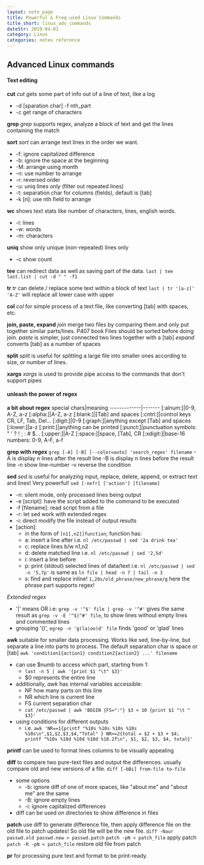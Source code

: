 ```yaml
---
layout: note_page
title: Powerful & Freq-used Linux Commands
title_short: linux_adv_commands
dateStr: 2019-04-01
category: Linux
categories: notes reference
---
```

## Advanced Linux commands

#### Text editing

**cut**
*cut* gets some part of info out of a line of text, like a log
- -d [sparation char] -f nth_part
- -c get range of characters

**grep**
*grep* supports regex, analyze a block of text and get the lines containing the match

**sort**
*sort* can arrange text lines in the order we want.
- -f: ignore capitalized difference
- -b: ignore the space at the beginning
- -M: arrange using month
- -n: use number to arrange
- -r: reversed order
- -u: uniq lines only (filter out repeated lines)
- -t: separation char for columns (fields), default is [tab]
- -k [n]: use nth field to arrange

**wc**
shows text stats like number of characters, lines, english words.
- -l: lines
- -w: words
- -m: characters

**uniq**
show only unique (non-repeated) lines only
- -c show count

**tee**
can redirect data as well as saving part of the data.
`last | tee last.list | cut -d " " -f1`

**tr**
*tr* can delete / replace some text within a block of text
`last | tr '[a-z]' 'A-Z'` will replace all lower case with upper

**col**
*col* for simple process of a text file, like converting [tab] with spaces, etc.

**join, paste, expand**
*join* merge two files by comparing them and only put together similar parts/lines. P407 book
Files should be sorted before doing join.
*paste* is simpler, just connected two lines together with a [tab]
*expand* converts [tab] as a number of spaces

**split**
*split* is useful for splitting a large file into smaller ones according to size, or number of lines.

**xargs**
*xargs* is used to provide pipe access to the commands that don't support pipes

#### unleash the power of regex

**a bit about regex**
special chars|meaning
-------------|-------
[:alnum:]|0-9, A-Z, a-z
[:alpha:]|A-Z, a-z
[:blank:]|[Tab] and spaces
[:cntrl:]|control keys CR, LF, Tab, Del...
[:digit:]|0-9
[:graph:]|anything except [Tab] and spaces
[:lower:]|a-z
[:print:]|anything can be printed
[:punct:]|punctuation symbols: " ' ? ! ; : # $...
[:upper:]|A-Z
[:space:]|space, [Tab], CR
[:xdigit:]|base-16 numbers: 0-9, A-F, a-f

**grep with regex**
`grep [-A] [-B] [--color=auto] 'search_regex' filename`
-A is display n lines after the result line
-B is display n lines before the result line
-n show line-number
-v reverse the condition

**sed**
*sed* is useful for analyzing input, replace, delete, append, or extract text and lines! Very powerful!
`sed [-nefr] ['action'] [filename]`
- -n: silent mode, only processed lines being output
- -e [script]: have the script added to the command to be executed
- -f [filename]: read script from a file
- -r: let sed work with extended regex
- -i: direct modify the file instead of output results
- [action]:
  - in the form of `[n1[,n2]]function`; function has:
  - a: insert a line after i.e. `nl /etc/passwd | sed '2a drink tea'`
  - c: replace lines b/w n1,n2
  - d: delete matched line i.e. `nl /etc/passwd | sed '2,5d'`
  - i: insert a line before
  - p: print (stdout) selected lines of data/text i.e. `nl /etc/passwd | sed -n '5,7p'` is same as `ln file | head -n 7 | tail -n 3`
  - s: find and replace inline! `1,20s/old_phrase/new_phrase/g` here the phrase part supports regex!

*Extended regex*
- '|' means OR i.e: `grep -v '^$' file | grep -v '^#'` gives the same result as `grep -v -E '^$|^#' file`, to show lines without empty lines and commented lines
- grouping '()', `egrep -n 'g(la|oo)d' file` finds 'good' or 'glad' lines

**awk**
suitable for smaller data processing. Works like sed, line-by-line, but separate a line into parts to process.
The default separation char is space or [tab]
`awk 'condition1{action1} condition2{action2} ...' filename`
- can use $numb to access which part, starting from 1:
  - `last -n 5 | awk '{print $1 "\t" $3}'`
  - $0 represents the entire line
- additionally, *awk* has internal variables accessible:
  - NF how many parts on this line
  - NR which line is current line
  - FS current separation char
  - `cat /etc/passwd | awk 'BEGIN {FS=":"} $3 < 10 {print $1 "\t " $3}'`
- using conditions for different outputs
  - i.e. `awk 'NR==1{printf "%10s %10s %10s %10s %10s\n",$1,$2,$3,$4,"Total" } NR>=2{total = $2 + $3 + $4; printf "%10s %10d %10d %10d %10.2f\n", $1, $2, $3, $4, total}'`

**printf**
can be used to format lines columns to be visually appealing

**diff**
to compare two pure-text files and output the differences.
usually compare old and new versions of a file.
`diff [-bBi] from-file to-file`
- some options
  - -b: ignore diff of one of more spaces, like "about me" and "about    me" are the same
  - -B: ignore empty lines
  - -i: ignore capitalized differences
- diff can be used on directories to show difference in files

**patch**
use diff to generate difference file, then apply difference file on the old file to patch updates! So old file will be the new file.
`diff -Naur passwd.old passwd.new > passwd.patch`
`patch -pN < patch_file` apply patch
`patch -R -pN < patch_file` restore old file from patch

**pr**
for processing pure text and format to be print-ready.
